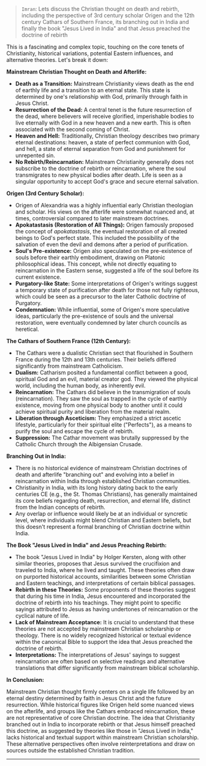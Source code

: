 

> `Imran`: Lets discuss the Christian thought on death and rebirth, including the perspective of 3rd century scholar Origen and the 12th century Cathars of Southern France, its branching out in India and finally the book "Jesus Lived in India" and that Jesus preached the doctrine of rebirth

This is a fascinating and complex topic, touching on the core tenets of Christianity, historical variations, potential Eastern influences, and alternative theories. Let's break it down:

**Mainstream Christian Thought on Death and Afterlife:**

* **Death as a Transition:** Mainstream Christianity views death as the end of earthly life and a transition to an eternal state. This state is determined by one's relationship with God, primarily through faith in Jesus Christ.
* **Resurrection of the Dead:** A central tenet is the future resurrection of the dead, where believers will receive glorified, imperishable bodies to live eternally with God in a new heaven and a new earth. This is often associated with the second coming of Christ.
* **Heaven and Hell:** Traditionally, Christian theology describes two primary eternal destinations: heaven, a state of perfect communion with God, and hell, a state of eternal separation from God and punishment for unrepented sin.
* **No Rebirth/Reincarnation:** Mainstream Christianity generally does not subscribe to the doctrine of rebirth or reincarnation, where the soul transmigrates to new physical bodies after death. Life is seen as a singular opportunity to accept God's grace and secure eternal salvation.

**Origen (3rd Century Scholar):**

* Origen of Alexandria was a highly influential early Christian theologian and scholar. His views on the afterlife were somewhat nuanced and, at times, controversial compared to later mainstream doctrines.
* **Apokatastasis (Restoration of All Things):** Origen famously proposed the concept of *apokatastasis*, the eventual restoration of all created beings to God's perfect state. This included the possibility of the salvation of even the devil and demons after a period of purification.
* **Soul's Pre-existence:** Origen also speculated on the pre-existence of souls before their earthly embodiment, drawing on Platonic philosophical ideas. This concept, while not directly equating to reincarnation in the Eastern sense, suggested a life of the soul before its current existence.
* **Purgatory-like State:** Some interpretations of Origen's writings suggest a temporary state of purification after death for those not fully righteous, which could be seen as a precursor to the later Catholic doctrine of Purgatory.
* **Condemnation:** While influential, some of Origen's more speculative ideas, particularly the pre-existence of souls and the universal restoration, were eventually condemned by later church councils as heretical.

**The Cathars of Southern France (12th Century):**

* The Cathars were a dualistic Christian sect that flourished in Southern France during the 12th and 13th centuries. Their beliefs differed significantly from mainstream Catholicism.
* **Dualism:** Catharism posited a fundamental conflict between a good, spiritual God and an evil, material creator god. They viewed the physical world, including the human body, as inherently evil.
* **Reincarnation:** The Cathars did believe in the transmigration of souls (reincarnation). They saw the soul as trapped in the cycle of earthly existence, moving from one physical body to another until it could achieve spiritual purity and liberation from the material realm.
* **Liberation through Asceticism:** They emphasized a strict ascetic lifestyle, particularly for their spiritual elite ("Perfects"), as a means to purify the soul and escape the cycle of rebirth.
* **Suppression:** The Cathar movement was brutally suppressed by the Catholic Church through the Albigensian Crusade.

**Branching Out in India:**

* There is no historical evidence of mainstream Christian doctrines of death and afterlife "branching out" and evolving into a belief in reincarnation within India through established Christian communities.
* Christianity in India, with its long history dating back to the early centuries CE (e.g., the St. Thomas Christians), has generally maintained its core beliefs regarding death, resurrection, and eternal life, distinct from the Indian concepts of rebirth.
* Any overlap or influence would likely be at an individual or syncretic level, where individuals might blend Christian and Eastern beliefs, but this doesn't represent a formal branching of Christian doctrine within India.

**The Book "Jesus Lived in India" and Jesus Preaching Rebirth:**

* The book "Jesus Lived in India" by Holger Kersten, along with other similar theories, proposes that Jesus survived the crucifixion and traveled to India, where he lived and taught. These theories often draw on purported historical accounts, similarities between some Christian and Eastern teachings, and interpretations of certain biblical passages.
* **Rebirth in these Theories:** Some proponents of these theories suggest that during his time in India, Jesus encountered and incorporated the doctrine of rebirth into his teachings. They might point to specific sayings attributed to Jesus as having undertones of reincarnation or the cyclical nature of life.
* **Lack of Mainstream Acceptance:** It is crucial to understand that these theories are not accepted by mainstream Christian scholarship or theology. There is no widely recognized historical or textual evidence within the canonical Bible to support the idea that Jesus preached the doctrine of rebirth.
* **Interpretations:** The interpretations of Jesus' sayings to suggest reincarnation are often based on selective readings and alternative translations that differ significantly from mainstream biblical scholarship.

**In Conclusion:**

Mainstream Christian thought firmly centers on a single life followed by an eternal destiny determined by faith in Jesus Christ and the future resurrection. While historical figures like Origen held some nuanced views on the afterlife, and groups like the Cathars embraced reincarnation, these are not representative of core Christian doctrine. The idea that Christianity branched out in India to incorporate rebirth or that Jesus himself preached this doctrine, as suggested by theories like those in "Jesus Lived in India," lacks historical and textual support within mainstream Christian scholarship. These alternative perspectives often involve reinterpretations and draw on sources outside the established Christian tradition.

---

